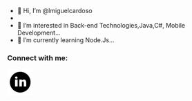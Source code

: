 - 👋 Hi, I’m @lmiguelcardoso
- 
- 👀 I’m interested in Back-end Technologies,Java,C#, Mobile Development...
- 🌱 I’m currently learning Node.Js...

### Connect with me:


[![website](./img/icons8-linkedin-circundado.svg)](https://linkedin.com/in/codeSTACKr#gh-dark-mode-only)
&nbsp;&nbsp;




<!---
lmiguelcardoso/lmiguelcardoso is a ✨ special ✨ repository because its `README.md` (this file) appears on your GitHub profile.
You can click the Preview link to take a look at your changes.
--->
